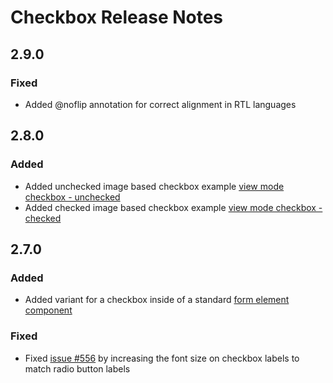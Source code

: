 <!-- Release notes authoring guidelines: http://keepachangelog.com/ -->

# Checkbox Release Notes

## 2.9.0

### Fixed
- Added @noflip annotation for correct alignment in RTL languages

## 2.8.0

### Added
- Added unchecked image based checkbox example [view mode checkbox - unchecked](components/checkbox/?state=view-mode-unchecked&variant=form-element)
- Added checked image based checkbox example [view mode checkbox - checked](components/checkbox/?state=view-mode-checked&variant=form-element)

## 2.7.0

### Added
- Added variant for a checkbox inside of a standard [form element component](/components/checkbox/?variant=form-element)

### Fixed
- Fixed [issue #556](https://github.com/salesforce-ux/design-system/issues/556) by increasing the font size on checkbox labels to match radio button labels
